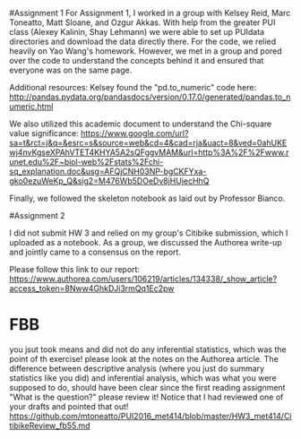 #Assignment 1
For Assignment 1, I worked in a group with Kelsey Reid, Marc Toneatto, Matt Sloane, and Ozgur Akkas.  With help from the greater PUI class (Alexey Kalinin, Shay Lehmann) we were able to set up PUIdata directories and download the data directly there.  For the code, we relied heavily on Yao Wang's homework.  However, we met in a group and pored over the code to understand the concepts behind it and ensured that everyone was on the same page.    

Additional resources: Kelsey found the "pd.to_numeric" code here: http://pandas.pydata.org/pandasdocs/version/0.17.0/generated/pandas.to_numeric.html 

We also utilized this academic document to understand the Chi-square value significance: https://www.google.com/url?sa=t&rct=j&q=&esrc=s&source=web&cd=4&cad=rja&uact=8&ved=0ahUKEwj4nvKgseXPAhVTET4KHYA5A2sQFggvMAM&url=http%3A%2F%2Fwww.runet.edu%2F~biol-web%2Fstats%2Fchi-sq_explanation.doc&usg=AFQjCNH03NP-bgCKFYxa-gko0ezuWeKp_Q&sig2=M476Wb5DOeDv8jHUjecHhQ

Finally, we followed the skeleton notebook as laid out by Professor Bianco.

#Assignment 2

I did not submit HW 3 and relied on my group's Citibike submission, which I uploaded as a notebook.  As a group, we discussed the Authorea write-up and jointly came to a consensus on the report.

Please follow this link to our report: https://www.authorea.com/users/106219/articles/134338/_show_article?access_token=8Nww4GhkDJi3rmQq1Ec2pw

# FBB
you jsut took means and did not do any inferential statistics, which was the point of th exercise! please look at the notes on the Authorea article. The difference between descriptive analysis (where you just do summary statistics like you did) and inferential analysis, which was what you were supposed to do, should have been clear since the first reading assignment "What is the question?" please review it!
Notice that I had reviewed one of your drafts and pointed that out! https://github.com/mtoneatto/PUI2016_met414/blob/master/HW3_met414/CitibikeReview_fb55.md
